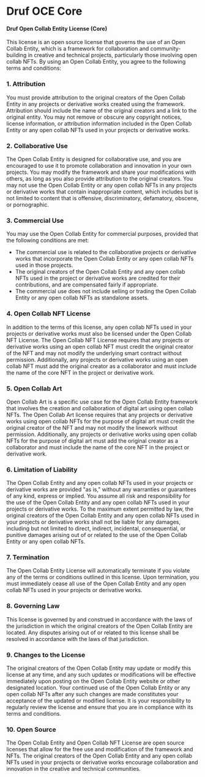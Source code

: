 # Druf OCE Core
#### Druf Open Collab Entity License (Core)

This license is an open source license that governs the use of an Open Collab Entity, which is a framework for collaboration and community-building in creative and technical projects, particularly those involving open collab NFTs. By using an Open Collab Entity, you agree to the following terms and conditions:
### 1. Attribution

You must provide attribution to the original creators of the Open Collab Entity in any projects or derivative works created using the framework. Attribution should include the name of the original creators and a link to the original entity. You may not remove or obscure any copyright notices, license information, or attribution information included in the Open Collab Entity or any open collab NFTs used in your projects or derivative works.
### 2. Collaborative Use

The Open Collab Entity is designed for collaborative use, and you are encouraged to use it to promote collaboration and innovation in your own projects. You may modify the framework and share your modifications with others, as long as you also provide attribution to the original creators. You may not use the Open Collab Entity or any open collab NFTs in any projects or derivative works that contain inappropriate content, which includes but is not limited to content that is offensive, discriminatory, defamatory, obscene, or pornographic.
### 3. Commercial Use

You may use the Open Collab Entity for commercial purposes, provided that the following conditions are met:

  -  The commercial use is related to the collaborative projects or derivative works that incorporate the Open Collab Entity or any open collab NFTs used in those projects.
  -  The original creators of the Open Collab Entity and any open collab NFTs used in the project or derivative works are credited for their contributions, and are compensated fairly if appropriate.
  -  The commercial use does not include selling or trading the Open Collab Entity or any open collab NFTs as standalone assets.

### 4. Open Collab NFT License

In addition to the terms of this license, any open collab NFTs used in your projects or derivative works must also be licensed under the Open Collab NFT License. The Open Collab NFT License requires that any projects or derivative works using an open collab NFT must credit the original creator of the NFT and may not modify the underlying smart contract without permission. Additionally, any projects or derivative works using an open collab NFT must add the original creator as a collaborator and must include the name of the core NFT in the project or derivative work.
### 5. Open Collab Art

Open Collab Art is a specific use case for the Open Collab Entity framework that involves the creation and collaboration of digital art using open collab NFTs. The Open Collab Art license requires that any projects or derivative works using open collab NFTs for the purpose of digital art must credit the original creator of the NFT and may not modify the linework without permission. Additionally, any projects or derivative works using open collab NFTs for the purpose of digital art must add the original creator as a collaborator and must include the name of the core NFT in the project or derivative work.

### 6. Limitation of Liability

The Open Collab Entity and any open collab NFTs used in your projects or derivative works are provided "as is," without any warranties or guarantees of any kind, express or implied. You assume all risk and responsibility for the use of the Open Collab Entity and any open collab NFTs used in your projects or derivative works. To the maximum extent permitted by law, the original creators of the Open Collab Entity and any open collab NFTs used in your projects or derivative works shall not be liable for any damages, including but not limited to direct, indirect, incidental, consequential, or punitive damages arising out of or related to the use of the Open Collab Entity or any open collab NFTs.
### 7. Termination

The Open Collab Entity License will automatically terminate if you violate any of the terms or conditions outlined in this license. Upon termination, you must immediately cease all use of the Open Collab Entity and any open collab NFTs used in your projects or derivative works.
### 8. Governing Law

This license is governed by and construed in accordance with the laws of the jurisdiction in which the original creators of the Open Collab Entity are located. Any disputes arising out of or related to this license shall be resolved in accordance with the laws of that jurisdiction.
### 9. Changes to the License

The original creators of the Open Collab Entity may update or modify this license at any time, and any such updates or modifications will be effective immediately upon posting on the Open Collab Entity website or other designated location. Your continued use of the Open Collab Entity or any open collab NFTs after any such changes are made constitutes your acceptance of the updated or modified license. It is your responsibility to regularly review the license and ensure that you are in compliance with its terms and conditions.

### 10. Open Source

The Open Collab Entity and Open Collab NFT License are open source licenses that allow for the free use and modification of the framework and NFTs. The original creators of the Open Collab Entity and any open collab NFTs used in your projects or derivative works encourage collaboration and innovation in the creative and technical communities.
